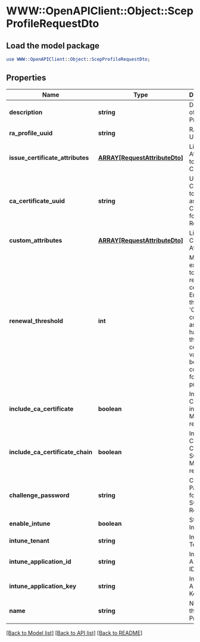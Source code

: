 # WWW::OpenAPIClient::Object::ScepProfileRequestDto

## Load the model package
```perl
use WWW::OpenAPIClient::Object::ScepProfileRequestDto;
```

## Properties
Name | Type | Description | Notes
------------ | ------------- | ------------- | -------------
**description** | **string** | Description of the SCEP Profile | [optional] 
**ra_profile_uuid** | **string** | RA Profile UUID | [optional] 
**issue_certificate_attributes** | [**ARRAY[RequestAttributeDto]**](RequestAttributeDto.md) | List of Attributes to issue Certificate | 
**ca_certificate_uuid** | **string** | UUID of the Certificate to be used as CA Certificate for SCEP Requests | 
**custom_attributes** | [**ARRAY[RequestAttributeDto]**](RequestAttributeDto.md) | List of Custom Attributes | [optional] 
**renewal_threshold** | **int** | Minimum expiry days to allow renewal of certificate. Empty or the value &#39;0&#39; will be considered as null and half life of the certificate validity will be considered for the protocol | [optional] 
**include_ca_certificate** | **boolean** | Include CA Certificate in the SCEP Message response | [optional] [default to false]
**include_ca_certificate_chain** | **boolean** | Include CA Certificate Chain in the SCEP Message response | [optional] [default to false]
**challenge_password** | **string** | Challenge Password for the SCEP Request | [optional] 
**enable_intune** | **boolean** | Status of Intune | [optional] 
**intune_tenant** | **string** | Intune Tenant | [optional] 
**intune_application_id** | **string** | Intune Application ID | [optional] 
**intune_application_key** | **string** | Intune Application Key | [optional] 
**name** | **string** | Name of the SCEP Profile | 

[[Back to Model list]](../README.md#documentation-for-models) [[Back to API list]](../README.md#documentation-for-api-endpoints) [[Back to README]](../README.md)


